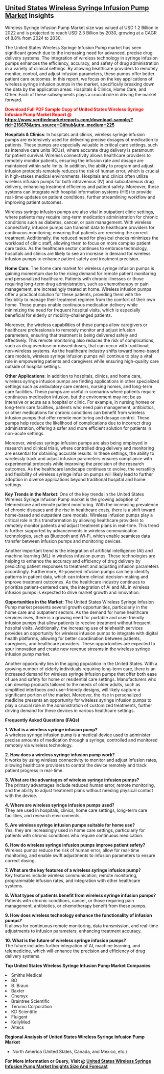 <h2><a href="https://www.verifiedmarketreports.com/download-sample/?rid=216678&amp;utm_source=Github&amp;utm_medium=225" target="_blank">United States Wireless Syringe Infusion Pump Market</a> Insights</h2><p>Wireless Syringe Infusion Pump Market size was valued at USD 1.2 Billion in 2022 and is projected to reach USD 2.3 Billion by 2030, growing at a CAGR of 8.8% from 2024 to 2030.</p><p><p>The United States Wireless Syringe Infusion Pump market has seen significant growth due to the increasing need for advanced, precise drug delivery systems. The integration of wireless technology in syringe infusion pumps enhances the efficiency, accuracy, and safety of drug administration in a variety of clinical settings. By allowing healthcare providers to remotely monitor, control, and adjust infusion parameters, these pumps offer better patient care outcomes. In this report, we focus on the key applications of wireless syringe infusion pumps in the market, specifically breaking down the data by the application areas: Hospitals & Clinics, Home Care, and Other. Each of these subsegments plays a crucial role in driving the market forward. <b><p><span class=""><span style="color: #ff0000;"><strong>Download Full PDF Sample Copy of United States Wireless Syringe Infusion Pump Market Report</strong> @ </span><a href="https://www.verifiedmarketreports.com/download-sample/?rid=216678&amp;utm_source=Github&amp;utm_medium=225" target="_blank">https://www.verifiedmarketreports.com/download-sample/?rid=216678&amp;utm_source=Github&amp;utm_medium=225</a></span></p></b></p> <p><strong>Hospitals & Clinics</strong>: In hospitals and clinics, wireless syringe infusion pumps are extensively used for delivering precise dosages of medication to patients. These pumps are especially valuable in critical care settings, such as intensive care units (ICUs), where accurate drug delivery is paramount for patient survival. Wireless connectivity allows healthcare providers to remotely monitor patients, ensuring the infusion rate and dosage are maintained within safe limits. In addition, the ability to program and adjust infusion protocols remotely reduces the risk of human error, which is crucial in high-stakes medical environments. Hospitals and clinics often utilize wireless infusion pumps for both intravenous (IV) and subcutaneous drug delivery, enhancing treatment efficiency and patient safety. Moreover, these systems can integrate with hospital information systems (HIS) to provide real-time updates on patient conditions, further streamlining workflow and improving patient outcomes.</p> <p>Wireless syringe infusion pumps are also vital in outpatient clinic settings, where patients may require long-term medication administration for chronic conditions such as diabetes, cancer, or pain management. With wireless connectivity, infusion pumps can transmit data to healthcare providers for continuous monitoring, ensuring that patients are receiving the correct treatment. Additionally, the reduced need for physical checks minimizes the workload of clinic staff, allowing them to focus on more complex patient care tasks. As the healthcare sector continues to embrace technology, hospitals and clinics are likely to see an increase in demand for wireless infusion pumps to enhance patient safety and treatment precision.</p> <p><strong>Home Care</strong>: The home care market for wireless syringe infusion pumps is gaining momentum due to the rising demand for remote patient monitoring and personalized healthcare. Patients with chronic illnesses or those requiring long-term drug administration, such as chemotherapy or pain management, are increasingly treated at home. Wireless infusion pumps offer a practical solution for these patients, providing them with the flexibility to manage their treatment regimen from the comfort of their own home. These pumps enable continuous medication delivery while minimizing the need for frequent hospital visits, which is especially beneficial for elderly or mobility-challenged patients.</p> <p>Moreover, the wireless capabilities of these pumps allow caregivers or healthcare professionals to remotely monitor and adjust infusion parameters, ensuring that treatment is being delivered safely and effectively. This remote monitoring also reduces the risk of complications, such as drug overdose or missed doses, that can occur with traditional, non-wireless systems. As the healthcare industry shifts toward home-based care models, wireless syringe infusion pumps will continue to play a vital role in empowering patients and caregivers while ensuring high-quality care outside of hospital settings.</p> <p><strong>Other Applications</strong>: In addition to hospitals, clinics, and home care, wireless syringe infusion pumps are finding applications in other specialized settings such as ambulatory care centers, nursing homes, and long-term care facilities. These pumps are useful in scenarios where patients require continuous medication infusion, but the environment may not be as intensive or acute as a hospital or clinic. For example, in nursing homes or long-term care facilities, patients who need pain management, antibiotics, or other medications for chronic conditions can benefit from wireless infusion pumps that offer remote monitoring and dosage control. These pumps help reduce the likelihood of complications due to incorrect drug administration, offering a safer and more efficient solution for patients in non-acute settings.</p> <p>Moreover, wireless syringe infusion pumps are also being employed in research and clinical trials, where controlled drug delivery and monitoring are essential for obtaining accurate results. In these settings, the ability to wirelessly track and adjust infusion parameters ensures compliance with experimental protocols while improving the precision of the research outcomes. As the healthcare landscape continues to evolve, the versatility and flexibility of wireless syringe infusion pumps will likely lead to further adoption in diverse applications beyond traditional hospital and home settings.</p> <p><strong>Key Trends in the Market</strong>: One of the key trends in the United States Wireless Syringe Infusion Pump market is the growing adoption of telemedicine and remote patient monitoring. With the increasing prevalence of chronic diseases and the rise in healthcare costs, there is a shift toward home-based and outpatient care models. Wireless infusion pumps play a critical role in this transformation by allowing healthcare providers to remotely monitor patients and adjust treatment plans in real-time. This trend is further supported by advancements in wireless communication technologies, such as Bluetooth and Wi-Fi, which enable seamless data transfer between infusion pumps and monitoring devices.</p> <p>Another important trend is the integration of artificial intelligence (AI) and machine learning (ML) in wireless infusion pumps. These technologies are helping to enhance the accuracy and efficiency of drug delivery by predicting patient responses to treatment and adjusting infusion parameters accordingly. Furthermore, AI-powered infusion pumps can help identify patterns in patient data, which can inform clinical decision-making and improve treatment outcomes. As the healthcare industry continues to prioritize patient-centered care, the integration of AI and ML in wireless infusion pumps is expected to drive market growth and innovation.</p> <p><strong>Opportunities in the Market</strong>: The United States Wireless Syringe Infusion Pump market presents several growth opportunities, particularly in the home care and outpatient sectors. As the demand for home healthcare services rises, there is a growing need for portable and user-friendly infusion pumps that allow patients to receive treatment without frequent hospital visits. Additionally, the increasing use of telehealth services provides an opportunity for wireless infusion pumps to integrate with digital health platforms, allowing for better coordination between patients, caregivers, and healthcare providers. These opportunities are expected to spur innovation and create new revenue streams in the wireless syringe infusion pump market.</p> <p>Another opportunity lies in the aging population in the United States. With a growing number of elderly individuals requiring long-term care, there is an increased demand for wireless syringe infusion pumps that offer both ease of use and safety for home or residential care settings. Manufacturers who can develop products tailored to the needs of older adults, such as simplified interfaces and user-friendly designs, will likely capture a significant portion of the market. Moreover, the rise in personalized medicine presents an opportunity for wireless syringe infusion pumps to play a crucial role in the administration of customized treatments, further driving demand for these devices in various healthcare settings.</p> <p><strong>Frequently Asked Questions (FAQs)</strong></p> <p><strong>1. What is a wireless syringe infusion pump?</strong><br> A wireless syringe infusion pump is a medical device used to administer precise amounts of medication through a syringe, controlled and monitored remotely via wireless technology.</p> <p><strong>2. How does a wireless syringe infusion pump work?</strong><br> It works by using wireless connectivity to monitor and adjust infusion rates, allowing healthcare providers to control the device remotely and track patient progress in real-time.</p> <p><strong>3. What are the advantages of wireless syringe infusion pumps?</strong><br> The primary advantages include reduced human error, remote monitoring, and the ability to adjust treatment plans without needing physical contact with the device.</p> <p><strong>4. Where are wireless syringe infusion pumps used?</strong><br> They are used in hospitals, clinics, home care settings, long-term care facilities, and research environments.</p> <p><strong>5. Are wireless syringe infusion pumps suitable for home use?</strong><br> Yes, they are increasingly used in home care settings, particularly for patients with chronic conditions who require continuous medication.</p> <p><strong>6. How do wireless syringe infusion pumps improve patient safety?</strong><br> Wireless pumps reduce the risk of human error, allow for real-time monitoring, and enable swift adjustments to infusion parameters to ensure correct dosing.</p> <p><strong>7. What are the key features of a wireless syringe infusion pump?</strong><br> Key features include wireless communication, remote monitoring, programmable infusion rates, and integration with other healthcare systems.</p> <p><strong>8. What types of patients benefit from wireless syringe infusion pumps?</strong><br> Patients with chronic conditions, cancer, or those requiring pain management, antibiotics, or chemotherapy benefit from these pumps.</p> <p><strong>9. How does wireless technology enhance the functionality of infusion pumps?</strong><br> It allows for continuous remote monitoring, data transmission, and real-time adjustments to infusion parameters, enhancing treatment accuracy.</p> <p><strong>10. What is the future of wireless syringe infusion pumps?</strong><br> The future includes further integration of AI, machine learning, and telemedicine, which will enhance the precision and efficiency of drug delivery systems.</p></p><p><strong>Top United States Wireless Syringe Infusion Pump Market Companies</strong></p><div data-test-id=""><p><li>Smiths Medical</li><li> BD</li><li> B. Braun</li><li> Baxter</li><li> Chemyx</li><li> Braintree Scientific</li><li> Terumo Corporation</li><li> KD Scientific</li><li> Fluigent</li><li> KellyMed</li><li> Aitecs</li></p><div><strong>Regional Analysis of&nbsp;United States Wireless Syringe Infusion Pump Market</strong></div><ul><li dir="ltr"><p dir="ltr">North America&nbsp;(United States, Canada, and Mexico, etc.)</p></li></ul><p><strong>For More Information or Query, Visit @&nbsp;</strong><strong><a href="https://www.verifiedmarketreports.com/product/wireless-syringe-infusion-pump-market/?utm_source=Github&amp;utm_medium=225" target="_blank">United States Wireless Syringe Infusion Pump Market Insights Size And Forecast</a></strong></p></div>
